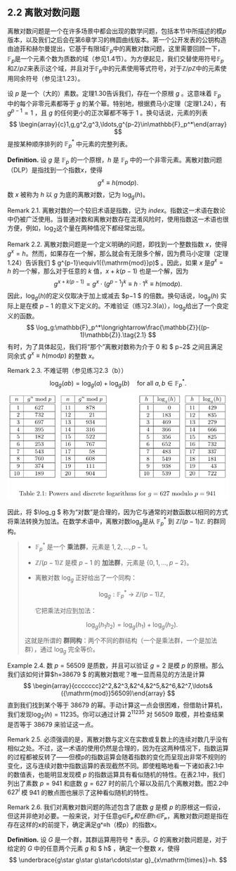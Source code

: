 ## 2.2 离散对数问题

离散对数问题是一个在许多场景中都会出现的数学问题，包括本节中所描述的模$p$版本，以及我们之后会在第6章学习的椭圆曲线版本。第一个公开发表的公钥构造由迪菲和赫尔曼提出，它基于有限域$\mathbb{F}_{p}$中的离散对数问题，这里需要回顾一下，$\mathbb{F}_{p}$是一个元素个数为质数的域（参见1.4节）。为方便起见，我们交替使用符号$\mathbb{F}_{p}$和$\mathbb{Z}/p\mathbb{Z}$来表示这个域，并且对于$\mathbb{F}_{p}$中的元素使用等式符号，对于$\mathbb{Z}/p\mathbb{Z}$中的元素使用同余符号（参见注1.23）。

设 $p$ 是一个（大的）素数。定理1.30告诉我们，存在一个原根 $g$ 。这意味着 $\mathbb{F}_{p}$ 中的每个非零元素都等于 $g$ 的某个幂。特别地，根据费马小定理（定理1.24），有 $g^{p-1}=1$ ，且 $g$ 的任何更小的正次幂都不等于 $1$ 。换句话说，元素的列表
$$
\begin{array}{c}1,g,g^2,g^3,\ldots,g^{p-2}\in\mathbb{F}_p^*\end{array}
$$
是按某种顺序排列的 $\mathbb{F}_p^*$ 中元素的完整列表。

**Definition.** 设 $g$ 是 $\mathbb{F}_{p}$ 的一个原根，$h$ 是 $\mathbb{F}_{p}$ 中的一个非零元素。离散对数问题（DLP）是指找到一个指数$x$，使得
$$
g^x\equiv h({\mathrm{mod}}p).
$$
数 $x$ 被称为 $h$ 以 $g$ 为底的离散对数，记为 $\log_g(h)$。

Remark 2.1. 离散对数的一个较旧术语是指数，记为 $index$。指数这一术语在数论中仍被广泛使用。当普通对数和离散对数存在混淆风险时，使用指数这一术语也很方便，例如，$\log_2$这个量在两种情况下都经常出现。

Remark 2.2. 离散对数问题是一个定义明确的问题，即找到一个整数指数 $x$，使得 $g^x = h$。然而，如果存在一个解，那么就会有无限多个解，因为费马小定理（定理1.24）告诉我们 $ g^{p-1}\equiv1({\mathrm{mod}}p)$ 。因此，如果 $x$ 是$g^x = h$ 的一个解，那么对于任意的 $k$ 值，$x + k(p−1)$ 也是一个解，因为
$$
g^{x+k(p-1)}=g^x\cdot(g^{p-1})^k\equiv h\cdot1^k\equiv h({\mathrm{mod}}p).
$$
因此，$\log_g(h)$的定义仅取决于加上或减去 $p−1 $ 的倍数。换句话说，$\log_g(h)$ 实际上是在模 $p−1$ 的意义下定义的。不难验证（练习2.3(a)），$\log_g$给出了一个良定义的函数。
$$
\log_g:\mathbb{F}_p^*\longrightarrow\frac{\mathbb{Z}}{(p-1)\mathbb{Z}}.\tag{2.1}
$$
有时，为了具体起见，我们将“那个”离散对数称为介于 $0$ 和 $ p−2$ 之间且满足同余式 $g^x\equiv h({\mathrm{mod}}p)$ 的整数 $x$。

Remark 2.3. 不难证明（参见练习2.3（b））
$$
\log_g(ab)=\log_g(a)+\log_g(b)\quad\mathrm{for\ all}\ a,b\in\mathbb{F}_p^*.
$$
![image-20251002200232940](https://raw.githubusercontent.com/hxd77/BlogImage/master/TyporaImage/20251002200233015.png)

因此，将 $\log_g $ 称为“对数”是合理的，因为它与通常的对数函数以相同的方式将乘法转换为加法。在数学术语中，离散对数$\log_g$是从 $\mathbb{F}_p^*$ 到 $\mathbb{Z}/(p-1)\mathbb{Z}.$ 的群同构。

>* $\mathbb{F}_p^*$ 是一个 **乘法群**，元素是 $1,2,\dots,p-1$。
>  
>* $\mathbb{Z}/(p-1)\mathbb{Z}$ 是模 $p-1$ 的 **加法群**，元素是 $\{0,1,\dots,p-2\}$。
>  
>* 离散对数 $\log_g$ 正好给出了一个同构：
>  
>    $$\log_g : \mathbb{F}_p^* \;\longrightarrow\; \mathbb{Z}/(p-1)\mathbb{Z},$$
>    
>    它把乘法对应到加法：
>    
>    $$\log_g(h_1 h_2) = \log_g(h_1) + \log_g(h_2).$$
>
>这就是所谓的 **群同构**：两个不同的群结构（一个是乘法群，一个是加法群），通过 $\log_g$ 完全等价。



Example 2.4. 数 $p=56509$ 是质数，并且可以验证 $g=2$ 是模 $p$ 的原根。那么我们该如何计算$h=38679 $ 的离散对数呢？唯一显而易见的方法是计算
$$
\begin{array}{ccccccc}2^2,&2^3,&2^4,&2^5,&2^6,&2^7,\ldots&({\mathrm{mod}}56509)\end{array}
$$
直到我们找到某个等于 $38679$ 的幂。手动计算这一点会很困难，但借助计算机，我们发现$\log_2(h)=11235$。你可以通过计算 $2^{11235}$ 对 $56509$ 取模，并检查结果是否等于 $38679$ 来验证这一点。

Remark 2.5. 必须强调的是，离散对数与定义在实数或复数上的连续对数几乎没有相似之处。不过，这一术语的使用仍然是合理的，因为在这两种情况下，指数运算的过程都被反转了——但模p的指数运算会随着指数的变化而呈现出非常不规则的变化，这与连续对数中指数运算的表现截然不同。即使粗略地看一下诸如表2.1中的数值表，也能明显发现模 $p$ 的指数运算具有看似随机的特性。在表2.1中，我们列出了素数 $p=941$ 和底数 $g=627$ 时的前几个幂以及前几个离散对数。图2.2中 $627^i$ 模 $941$ 的散点图也展示了这种看似随机的特性。

Remark 2.6. 我们对离散对数问题的陈述包含了底数 $g$ 是模 $p$ 的原根这一假设，但这并非绝对必要。一般来说，对于任意g∈Fₚ*和任意h∈Fₚ*，离散对数问题是指在存在这样的x的前提下，确定满足gˣ≡h（模p）的指数x。

**Definition.** 设 $G$ 是一个群，其群运算用符号 * 表示。$G$ 的离散对数问题是，对于给定的 $G$ 中的任意两个元素 $g$ 和 $ h$ ，确定一个整数 $x$，使得
$$
\underbrace{g\star g\star g\star\cdots\star g}_{x\mathrm{times}}=h.
$$
